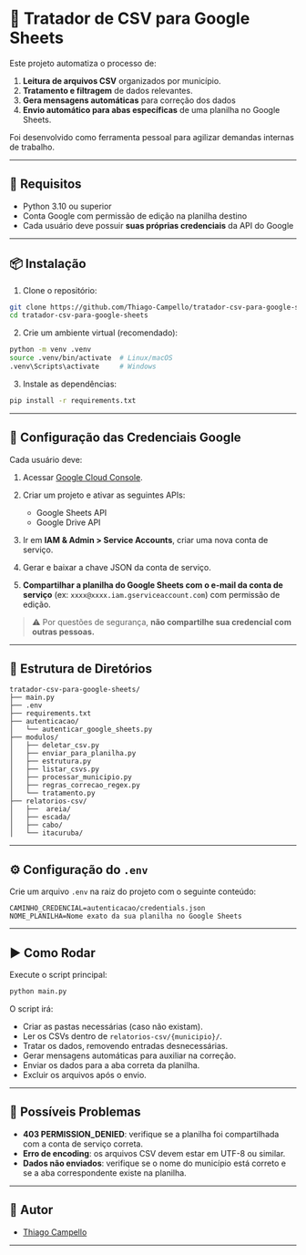 # 🧹 Tratador de CSV para Google Sheets

Este projeto automatiza o processo de:
1. **Leitura de arquivos CSV** organizados por município.
2. **Tratamento e filtragem** de dados relevantes.
3. **Gera mensagens automáticas** para correção dos dados
3. **Envio automático para abas específicas** de uma planilha no Google Sheets.

Foi desenvolvido como ferramenta pessoal para agilizar demandas internas de trabalho.

---

## 🚀 Requisitos

- Python 3.10 ou superior  
- Conta Google com permissão de edição na planilha destino  
- Cada usuário deve possuir **suas próprias credenciais** da API do Google

---

## 📦 Instalação

1. Clone o repositório:

```bash
git clone https://github.com/Thiago-Campello/tratador-csv-para-google-sheets.git
cd tratador-csv-para-google-sheets
````

2. Crie um ambiente virtual (recomendado):

```bash
python -m venv .venv
source .venv/bin/activate  # Linux/macOS
.venv\Scripts\activate     # Windows
```

3. Instale as dependências:

```bash
pip install -r requirements.txt
```

---

## 🔐 Configuração das Credenciais Google

Cada usuário deve:

1. Acessar [Google Cloud Console](https://console.cloud.google.com/).
2. Criar um projeto e ativar as seguintes APIs:

   * Google Sheets API
   * Google Drive API
3. Ir em **IAM & Admin > Service Accounts**, criar uma nova conta de serviço.
4. Gerar e baixar a chave JSON da conta de serviço.
5. **Compartilhar a planilha do Google Sheets com o e-mail da conta de serviço** (ex: `xxxx@xxxx.iam.gserviceaccount.com`) com permissão de edição.

> ⚠️ Por questões de segurança, **não compartilhe sua credencial com outras pessoas.**

---

## 📁 Estrutura de Diretórios

```
tratador-csv-para-google-sheets/
├── main.py
├── .env
├── requirements.txt
├── autenticacao/
│   └── autenticar_google_sheets.py
├── modulos/
│   ├── deletar_csv.py
│   ├── enviar_para_planilha.py
│   ├── estrutura.py
│   ├── listar_csvs.py
│   ├── processar_municipio.py
│   ├── regras_correcao_regex.py
│   └── tratamento.py
├── relatorios-csv/
│   ├──  areia/
│   ├── escada/
│   ├── cabo/
│   └── itacuruba/
```

---

## ⚙️ Configuração do `.env`

Crie um arquivo `.env` na raiz do projeto com o seguinte conteúdo:

```env
CAMINHO_CREDENCIAL=autenticacao/credentials.json
NOME_PLANILHA=Nome exato da sua planilha no Google Sheets
```

---

## ▶️ Como Rodar

Execute o script principal:

```bash
python main.py
```

O script irá:

* Criar as pastas necessárias (caso não existam).
* Ler os CSVs dentro de `relatorios-csv/{municipio}/`.
* Tratar os dados, removendo entradas desnecessárias.
* Gerar mensagens automáticas para auxiliar na correção.
* Enviar os dados para a aba correta da planilha.
* Excluir os arquivos após o envio.

---

## 🛟 Possíveis Problemas

* **403 PERMISSION\_DENIED**: verifique se a planilha foi compartilhada com a conta de serviço correta.
* **Erro de encoding**: os arquivos CSV devem estar em UTF-8 ou similar.
* **Dados não enviados**: verifique se o nome do município está correto e se a aba correspondente existe na planilha.

---

## 👥 Autor

* [Thiago Campello](https://github.com/Thiago-Campello)

---


